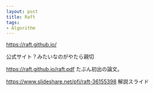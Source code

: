 ```yaml
---
layout: post
title: Raft
tags:
- Algorithm
---
```


https://raft.github.io/

公式サイト？みたいなのがやたら親切

https://raft.github.io/raft.pdf
たぶん初出の論文。

https://www.slideshare.net/pfi/raft-36155398
解説スライド

